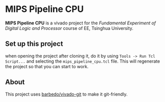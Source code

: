 # MIPS Pipeline CPU

**MIPS Pipeline CPU** is a vivado project for the _Fundamental Experiment of Digital Logic and Processor_ course of EE, Tsinghua University.

## Set up this project

when opening the project after cloning it, do it by using `Tools -> Run Tcl Script...` and selecting the `mips_pipeline_cpu.tcl` file. This will regenerate the project so that you can start to work.

## About

This project uses [barbedo/vivado-git](https://github.com/barbedo/vivado-git) to make it git-friendly.

